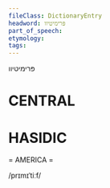 ```yaml
---
fileClass: DictionaryEntry
headword: פּרימיטיוו
part_of_speech: 
etymology: 
tags: 
---
```

פּרימיטיוו

CENTRAL
========

HASIDIC
=======
= AMERICA = 

/prɪmɪˈtiːf/